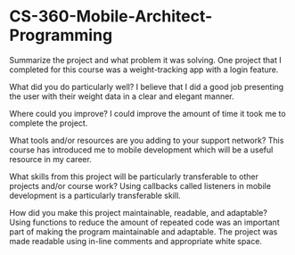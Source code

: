 # CS-360-Mobile-Architect-Programming

Summarize the project and what problem it was solving.
One project that I completed for this course was a weight-tracking app with a login feature.

What did you do particularly well?
I believe that I did a good job presenting the user with their weight data in a clear and elegant manner.

Where could you improve?
I could improve the amount of time it took me to complete the project.

What tools and/or resources are you adding to your support network?
This course has introduced me to mobile development which will be a useful resource in my career.

What skills from this project will be particularly transferable to other projects and/or course work?
Using callbacks called listeners in mobile development is a particularly transferable skill.

How did you make this project maintainable, readable, and adaptable?
Using functions to reduce the amount of repeated code was an important part of making the program maintainable and adaptable. The project was made readable using in-line comments and appropriate white space.

